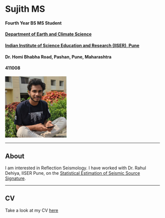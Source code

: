# Sujith MS
#### Fourth Year BS MS Student
#### [Department of Earth and Climate Science](https://www.iiserpune.ac.in/research/departments/earth-and-climate-science)
#### [Indian Institute of Science Education and Research (IISER), Pune](https://www.iiserpune.ac.in/)
#### Dr. Homi Bhabha Road, Pashan, Pune, Maharashtra
#### 411008
  
<p style="text-align:left;">
  <img src="media/profile.jpg" width="200" />
    <span style="float:left;"> <br>
  </span>
</p>
 
***
 
## About
I am interested in Reflection Seismology. I have worked with Dr. Rahul Dehiya, IISER Pune, on the [Statistical Estimation of Seismic Source Signature](./research/source_signature/source_est.md).

***

## CV
Take a look at my CV [here](./CV.md)
